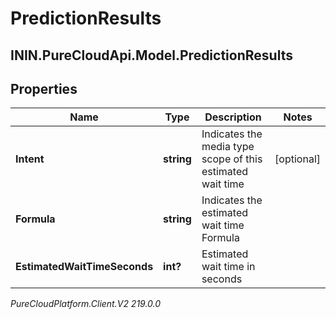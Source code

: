 # PredictionResults

## ININ.PureCloudApi.Model.PredictionResults

## Properties

|Name | Type | Description | Notes|
|------------ | ------------- | ------------- | -------------|
| **Intent** | **string** | Indicates the media type scope of this estimated wait time | [optional] |
| **Formula** | **string** | Indicates the estimated wait time Formula | |
| **EstimatedWaitTimeSeconds** | **int?** | Estimated wait time in seconds | |



_PureCloudPlatform.Client.V2 219.0.0_
